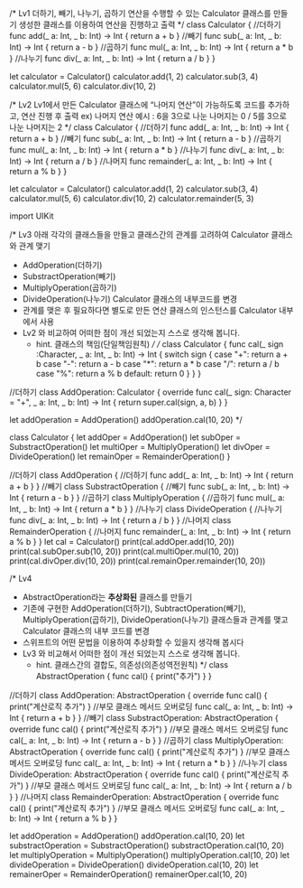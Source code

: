 /*
 Lv1
 더하기, 빼기, 나누기, 곱하기 연산을 수행할 수 있는 Calculator 클래스를 만들기
 생성한 클래스를 이용하여 연산을 진행하고 출력
*/
class Calculator {
    //더하기
    func add(_ a: Int, _ b: Int) -> Int {
        return a + b
    }
    //빼기
    func sub(_ a: Int, _ b: Int) -> Int {
        return a - b
    }
    //곱하기
    func mul(_ a: Int, _ b: Int) -> Int {
        return a * b
    }
    //나누기
    func div(_ a: Int, _ b: Int) -> Int {
        return a / b
    }
}

let calculator = Calculator()
calculator.add(1, 2)
calculator.sub(3, 4)
calculator.mul(5, 6)
calculator.div(10, 2)


/*
 Lv2
 Lv1에서 만든 Calculator 클래스에 “나머지 연산”이 가능하도록 코드를 추가하고, 연산 진행 후 출력
 ex) 나머지 연산 예시 : 6을 3으로 나눈 나머지는 0 / 5를 3으로 나눈 나머지는 2
*/
class Calculator {
    //더하기
    func add(_ a: Int, _ b: Int) -> Int {
        return a + b
    }
    //빼기
    func sub(_ a: Int, _ b: Int) -> Int {
        return a - b
    }
    //곱하기
    func mul(_ a: Int, _ b: Int) -> Int {
        return a * b
    }
    //나누기
    func div(_ a: Int, _ b: Int) -> Int {
        return a / b
    }
    //나머지
    func remainder(_ a: Int, _ b: Int) -> Int {
        return a % b
    }
}

let calculator = Calculator()
calculator.add(1, 2)
calculator.sub(3, 4)
calculator.mul(5, 6)
calculator.div(10, 2)
calculator.remainder(5, 3)

import UIKit

/*
 Lv3
 아래 각각의 클래스들을 만들고 클래스간의 관계를 고려하여 Calculator 클래스와 관계 맺기
 - AddOperation(더하기)
 - SubstractOperation(빼기)
 - MultiplyOperation(곱하기)
 - DivideOperation(나누기)
 Calculator 클래스의 내부코드를 변경
 - 관계를 맺은 후 필요하다면 별도로 만든 연산 클래스의 인스턴스를 Calculator 내부에서 사용
 - Lv2 와 비교하여 어떠한 점이 개선 되었는지 스스로 생각해 봅니다.
     - hint. 클래스의 책임(단일책임원칙)
*/
/*
class Calculator {
    func cal(_ sign :Character, _ a: Int, _ b: Int) -> Int {
        switch sign {
        case "+":
            return a + b
        case "-":
            return a - b
        case "*":
            return a * b
        case "/":
            return a / b
        case "%":
            return a % b
        default:
            return 0
        }
    }
}

//더하기
class AddOperation: Calculator {
    override func cal(_ sign: Character = "+", _ a: Int, _ b: Int) -> Int {
        return super.cal(sign, a, b)
    }
}

let addOperation = AddOperation()
addOperation.cal(10, 20)
*/

class Calculator {
    let addOper = AddOperation()
    let subOper = SubstractOperation()
    let multiOper = MultiplyOperation()
    let divOper = DivideOperation()
    let remainOper = RemainderOperation()
}

//더하기
class AddOperation {
    //더하기
    func add(_ a: Int, _ b: Int) -> Int {
        return a + b
    }
}
//빼기
class SubstractOperation {
    //빼기
    func sub(_ a: Int, _ b: Int) -> Int {
        return a - b
    }
}
//곱하기
class MultiplyOperation {
    //곱하기
    func mul(_ a: Int, _ b: Int) -> Int {
        return a * b
    }
}
//나누기
class DivideOperation {
    //나누기
    func div(_ a: Int, _ b: Int) -> Int {
        return a / b
    }
}
//나머지
class RemainderOperation {
    //나머지
    func remainder(_ a: Int, _ b: Int) -> Int {
        return a % b
    }
}
let cal = Calculator()
print(cal.addOper.add(10, 20))
print(cal.subOper.sub(10, 20))
print(cal.multiOper.mul(10, 20))
print(cal.divOper.div(10, 20))
print(cal.remainOper.remainder(10, 20))


/*
 Lv4
 - AbstractOperation라는 **추상화된** 클래스를 만들기
 - 기존에 구현한 AddOperation(더하기), SubtractOperation(빼기), MultiplyOperation(곱하기), DivideOperation(나누기) 클래스들과 관계를 맺고 Calculator 클래스의 내부 코드를 변경
 - 스위프트의 어떤 문법을 이용하여 추상화할 수 있을지 생각해 봅시다
 - Lv3 와 비교해서 어떠한 점이 개선 되었는지 스스로 생각해 봅니다.
     - hint. 클래스간의 결합도, 의존성(의존성역전원칙)
 */
class AbstractOperation {
    func cal() {
        print("추가")
    }
}

//더하기
class AddOperation: AbstractOperation {
    override func cal() {
        print("계산로직 추가")
    }
    //부모 클래스 메서드 오버로딩
    func cal(_ a: Int, _ b: Int) -> Int {
        return a + b
    }
}
//빼기
class SubstractOperation: AbstractOperation {
    override func cal() {
        print("계산로직 추가")
    }
    //부모 클래스 메서드 오버로딩
    func cal(_ a: Int, _ b: Int) -> Int {
        return a - b
    }
}
//곱하기
class MultiplyOperation: AbstractOperation {
    override func cal() {
        print("계산로직 추가")
    }
    //부모 클래스 메서드 오버로딩
    func cal(_ a: Int, _ b: Int) -> Int {
        return a * b
    }
}
//나누기
class DivideOperation: AbstractOperation {
    override func cal() {
        print("계산로직 추가")
    }
    //부모 클래스 메서드 오버로딩
    func cal(_ a: Int, _ b: Int) -> Int {
        return a / b
    }
}
//나머지
class RemainderOperation: AbstractOperation {
    override func cal() {
        print("계산로직 추가")
    }
    //부모 클래스 메서드 오버로딩
    func cal(_ a: Int, _ b: Int) -> Int {
        return a % b
    }
}

let addOperation = AddOperation()
addOperation.cal(10, 20)
let substractOperation = SubstractOperation()
substractOperation.cal(10, 20)
let multiplyOperation = MultiplyOperation()
multiplyOperation.cal(10, 20)
let divideOperation = DivideOperation()
divideOperation.cal(10, 20)
let remainerOper = RemainderOperation()
remainerOper.cal(10, 20)
